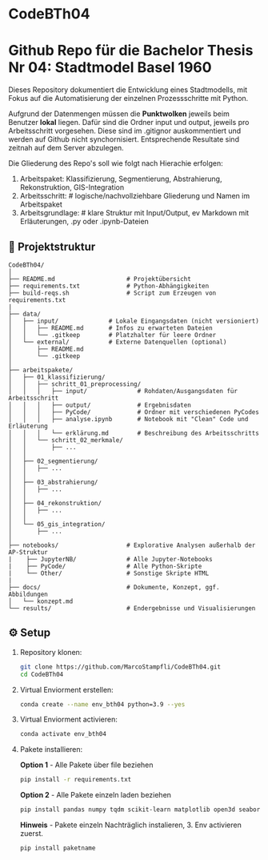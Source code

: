 # CodeBTh04

# Github Repo für die Bachelor Thesis Nr 04: Stadtmodel Basel 1960

Dieses Repository dokumentiert die Entwicklung eines Stadtmodells, mit Fokus auf die Automatisierung der einzelnen Prozessschritte mit Python.

Aufgrund der Datenmengen müssen die **Punktwolken** jeweils beim Benutzer **lokal** liegen. Dafür sind die Ordner input und output, jeweils pro Arbeitsschritt vorgesehen. Diese sind im .gitignor auskommentiert und werden auf Github nicht synchornisiert. Entsprechende Resultate sind zeitnah auf dem Server abzulegen.

Die Gliederung des Repo's soll wie folgt nach Hierachie erfolgen:

1. Arbeitspaket: Klassifizierung, Segmentierung, Abstrahierung, Rekonstruktion, GIS-Integration
2. Arbeitsschritt: # logische/nachvollziehbare Gliederung und Namen im Arbeitspaket
3. Arbeitsgrundlage: # klare Struktur mit Input/Output, ev Markdown mit Erläuterungen, .py oder .ipynb-Dateien

## 📁 Projektstruktur

```text
CodeBTh04/
│
├── README.md                    # Projektübersicht
├── requirements.txt             # Python-Abhängigkeiten
├── build-reqs.sh                # Script zum Erzeugen von requirements.txt
|
├── data/
│   ├── input/              # Lokale Eingangsdaten (nicht versioniert)
│   │   ├── README.md       # Infos zu erwarteten Dateien
│   │   └── .gitkeep        # Platzhalter für leere Ordner
│   └── external/           # Externe Datenquellen (optional)
│       ├── README.md
│       └── .gitkeep
│
├── arbeitspakete/
│   ├── 01_klassifizierung/
│   │   ├── schritt_01_preprocessing/
│   │   │   ├── input/              # Rohdaten/Ausgangsdaten für Arbeitsschritt
│   │   │   ├── output/             # Ergebnisdaten
│   │   │   ├── PyCode/             # Ordner mit verschiedenen PyCodes
│   │   │   ├── analyse.ipynb       # Notebook mit "Clean" Code und Erläuterung
│   │   │   └── erklärung.md        # Beschreibung des Arbeitsschritts
│   │   └── schritt_02_merkmale/
│   │       ├── ...
│   │
│   ├── 02_segmentierung/
│   │   ├── ...
│   │
│   ├── 03_abstrahierung/
│   │   ├── ...
│   │
│   ├── 04_rekonstruktion/
│   │   ├── ...
│   │
│   └── 05_gis_integration/
│       ├── ...
│
├── notebooks/                   # Explorative Analysen außerhalb der AP-Struktur
|    ├── JupyterNB/              # Alle Jupyter-Notebooks
|    ├── PyCode/                 # Alle Python-Skripte
|    └── Other/                  # Sonstige Skripte HTML
|
├── docs/                        # Dokumente, Konzept, ggf. Abbildungen
│   └── konzept.md
└── results/                     # Endergebnisse und Visualisierungen
```

## ⚙️ Setup

1. Repository klonen:

   ```bash
   git clone https://github.com/MarcoStampfli/CodeBTh04.git
   cd CodeBTh04
   ```

2. Virtual Enviorment erstellen:

   ```bash
   conda create --name env_bth04 python=3.9 --yes
   ```

3. Virtual Enviorment activieren:

   ```bash
   conda activate env_bth04
   ```

4. Pakete installieren:

   **Option 1** - Alle Pakete über file beziehen

   ```bash
   pip install -r requirements.txt
   ```

   **Option 2** - Alle Pakete einzeln laden beziehen

   ```bash
   pip install pandas numpy tqdm scikit-learn matplotlib open3d seaborn open3d
   ```

   **Hinweis** - Pakete einzeln Nachträglich instalieren, 3. Env activieren zuerst.

   ```bash
   pip install paketname
   ```
